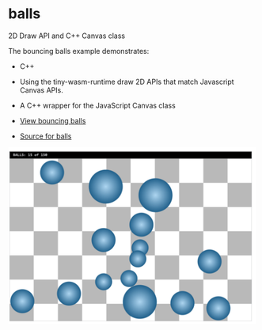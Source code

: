 <h1>balls</h1>
2D Draw API and C++ Canvas class

The bouncing balls example demonstrates:
   - C++
   - Using the tiny-wasm-runtime draw 2D APIs that match Javascript Canvas APIs.
   - A C++ wrapper for the JavaScript Canvas class

- [View bouncing balls](/examples/dist/balls/index.html) 
- [Source for balls](https://github.com/twiddlingbits/tiny-wasm-runtime/tree/main/examples/balls) 

 <img src="../readme-img-balls.png" width="500">

